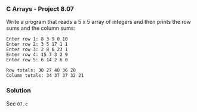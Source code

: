 ### C Arrays - Project 8.07

Write a program that reads a 5 x 5 array of integers and then prints the row
sums and the column sums:

```
Enter row 1: 8 3 9 0 10
Enter row 2: 3 5 17 1 1
Enter row 3: 2 8 6 23 1
Enter row 4: 15 7 3 2 9
Enter row 5: 6 14 2 6 0

Row totals: 30 27 40 36 28
Column totals: 34 37 37 32 21
```

### Solution

See ```07.c```
